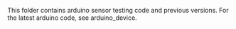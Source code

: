 This folder contains arduino sensor testing code and previous versions. For the latest arduino code, see arduino_device.